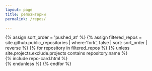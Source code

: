 ```yaml
---
layout: page
title: репозитории
permalink: /repos/

---
```

<div class="container">
  <div class='row'>
    {% assign sort_order = 'pushed_at' %}
    {% assign filtered_repos = site.github.public_repositories | where:'fork', false | sort: sort_order | reverse %}
    {% for repository in filtered_repos %}
      {% unless site.projects.exclude.projects contains repository.name %}
        <div class="col-sm-4 col-md-12 col-lg-6 col-xl-3 mb-3">
          {% include repo-card.html %}
        </div>
      {% endunless %}
    {% endfor %}
  </div>
</div>
